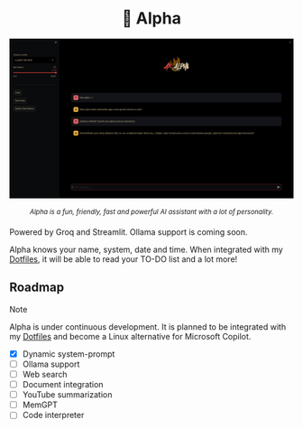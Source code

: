 <h1 align="center">🍣 Alpha</h1>

![Alpha](assets/screenshot.png)

<p align="center">
<sup>
<i>
Alpha is a fun, friendly, fast and powerful AI assistant with a lot of personality.
</i>
</sup>
</p>
Powered by Groq and Streamlit. Ollama support is coming soon.

Alpha knows your name, system, date and time. When integrated with my [Dotfiles](https://github.com/Axenide/Dotfiles), it will be able to read your TO-DO list and a lot more!

## Roadmap
> [!NOTE]
> Alpha is under continuous development. It is planned to be integrated with my [Dotfiles](https://github.com/Axenide/Dotfiles) and become a Linux alternative for Microsoft Copilot.

- [X] Dynamic system-prompt
- [ ] Ollama support
- [ ] Web search
- [ ] Document integration
- [ ] YouTube summarization
- [ ] MemGPT
- [ ] Code interpreter
